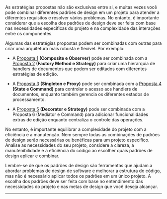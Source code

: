 As estratégias propostas não são exclusivas entre si, e muitas vezes você pode combinar diferentes padrões de design em um projeto para atender a diferentes requisitos e resolver vários problemas. No entanto, é importante considerar que a escolha dos padrões de design deve ser feita com base nas necessidades específicas do projeto e na complexidade das interações entre os componentes.

Algumas das estratégias propostas podem ser combinadas com outras para criar uma arquitetura mais robusta e flexível. Por exemplo:

- A [Proposta 1] **(Composite e Observer)** pode ser combinada com a [Proposta 2] **(Factory Method e Strategy)** para criar uma hierarquia de handlers de documentos que podem ser editados com diferentes estratégias de edição.

- A [Proposta 3] **(Singleton e Proxy)** pode ser combinada com a [Proposta 4] **(State e Command)** para controlar o acesso aos handlers de documentos, enquanto também gerencia os diferentes estados de processamento.

- A [Proposta 5] **(Decorator e Strategy)** pode ser combinada com a Proposta 6 (Mediator e Command) para adicionar funcionalidades extras de edição enquanto centraliza o controle das operações.

No entanto, é importante equilibrar a complexidade do projeto com a eficiência e a manutenção. Nem sempre todas as combinações de padrões de design serão necessárias ou benéficas para um projeto específico. Analise as necessidades do seu projeto, considere a clareza, a manutenibilidade e a eficiência do código ao escolher quais padrões de design aplicar e combinar.

Lembre-se de que os padrões de design são ferramentas que ajudam a abordar problemas de design de software e melhorar a estrutura do código, mas não é necessário aplicar todos os padrões em um único projeto. A escolha dos padrões deve ser feita com base no entendimento das necessidades do projeto e nas metas de design que você deseja alcançar.

---

[Proposta 1]: 01-Proposta_Composite_Observer.md
[Proposta 2]: 02-Proposta_Factory__Strategy.md
[Proposta 3]: 03-Proposta_Singleton_Proxy.md
[Proposta 4]: 04-Proposta_State_Command.md
[Proposta 5]: 05-Proposta_Decorator_Strategy.md
[Proposta 6]: 06-Proposta_Mediator_Command.md
[Proposta 6]: 07-Proposta_Bridge_Observer.md

